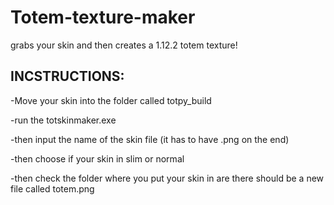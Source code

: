# Totem-texture-maker
grabs your skin and then creates a 1.12.2 totem texture!


## INCSTRUCTIONS:

-Move your skin into the folder called totpy_build

-run the totskinmaker.exe

-then input the name of the skin file (it has to have .png on the end)

-then choose if your skin in slim or normal

-then check the folder where you put your skin in are there should be a new file called totem.png

